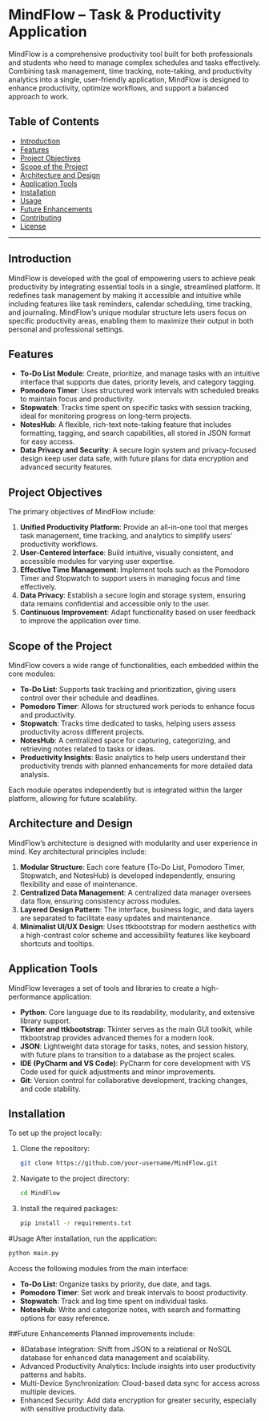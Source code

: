 # MindFlow – Task & Productivity Application

MindFlow is a comprehensive productivity tool built for both professionals and students who need to manage complex schedules and tasks effectively. Combining task management, time tracking, note-taking, and productivity analytics into a single, user-friendly application, MindFlow is designed to enhance productivity, optimize workflows, and support a balanced approach to work.

## Table of Contents

- [Introduction](#introduction)
- [Features](#features)
- [Project Objectives](#project-objectives)
- [Scope of the Project](#scope-of-the-project)
- [Architecture and Design](#architecture-and-design)
- [Application Tools](#application-tools)
- [Installation](#installation)
- [Usage](#usage)
- [Future Enhancements](#future-enhancements)
- [Contributing](#contributing)
- [License](#license)

---

## Introduction

MindFlow is developed with the goal of empowering users to achieve peak productivity by integrating essential tools in a single, streamlined platform. It redefines task management by making it accessible and intuitive while including features like task reminders, calendar scheduling, time tracking, and journaling. MindFlow’s unique modular structure lets users focus on specific productivity areas, enabling them to maximize their output in both personal and professional settings.

## Features

- **To-Do List Module**: Create, prioritize, and manage tasks with an intuitive interface that supports due dates, priority levels, and category tagging.
- **Pomodoro Timer**: Uses structured work intervals with scheduled breaks to maintain focus and productivity.
- **Stopwatch**: Tracks time spent on specific tasks with session tracking, ideal for monitoring progress on long-term projects.
- **NotesHub**: A flexible, rich-text note-taking feature that includes formatting, tagging, and search capabilities, all stored in JSON format for easy access.
- **Data Privacy and Security**: A secure login system and privacy-focused design keep user data safe, with future plans for data encryption and advanced security features.

## Project Objectives

The primary objectives of MindFlow include:

1. **Unified Productivity Platform**: Provide an all-in-one tool that merges task management, time tracking, and analytics to simplify users’ productivity workflows.
2. **User-Centered Interface**: Build intuitive, visually consistent, and accessible modules for varying user expertise.
3. **Effective Time Management**: Implement tools such as the Pomodoro Timer and Stopwatch to support users in managing focus and time effectively.
4. **Data Privacy**: Establish a secure login and storage system, ensuring data remains confidential and accessible only to the user.
5. **Continuous Improvement**: Adapt functionality based on user feedback to improve the application over time.

## Scope of the Project

MindFlow covers a wide range of functionalities, each embedded within the core modules:

- **To-Do List**: Supports task tracking and prioritization, giving users control over their schedule and deadlines.
- **Pomodoro Timer**: Allows for structured work periods to enhance focus and productivity.
- **Stopwatch**: Tracks time dedicated to tasks, helping users assess productivity across different projects.
- **NotesHub**: A centralized space for capturing, categorizing, and retrieving notes related to tasks or ideas.
- **Productivity Insights**: Basic analytics to help users understand their productivity trends with planned enhancements for more detailed data analysis.

Each module operates independently but is integrated within the larger platform, allowing for future scalability.

## Architecture and Design

MindFlow’s architecture is designed with modularity and user experience in mind. Key architectural principles include:

1. **Modular Structure**: Each core feature (To-Do List, Pomodoro Timer, Stopwatch, and NotesHub) is developed independently, ensuring flexibility and ease of maintenance.
2. **Centralized Data Management**: A centralized data manager oversees data flow, ensuring consistency across modules.
3. **Layered Design Pattern**: The interface, business logic, and data layers are separated to facilitate easy updates and maintenance.
4. **Minimalist UI/UX Design**: Uses ttkbootstrap for modern aesthetics with a high-contrast color scheme and accessibility features like keyboard shortcuts and tooltips.

## Application Tools

MindFlow leverages a set of tools and libraries to create a high-performance application:

- **Python**: Core language due to its readability, modularity, and extensive library support.
- **Tkinter and ttkbootstrap**: Tkinter serves as the main GUI toolkit, while ttkbootstrap provides advanced themes for a modern look.
- **JSON**: Lightweight data storage for tasks, notes, and session history, with future plans to transition to a database as the project scales.
- **IDE (PyCharm and VS Code)**: PyCharm for core development with VS Code used for quick adjustments and minor improvements.
- **Git**: Version control for collaborative development, tracking changes, and code stability.

## Installation

To set up the project locally:

1. Clone the repository:
   ```bash
   git clone https://github.com/your-username/MindFlow.git
2. Navigate to the project directory:
   ```bash
   cd MindFlow
3. Install the required packages:
   ```bash
   pip install -r requirements.txt
  #Usage
  After installation, run the application:
  ```bash
  python main.py
  ```
Access the following modules from the main interface:
- **To-Do List**: Organize tasks by priority, due date, and tags.
- **Pomodoro Timer**: Set work and break intervals to boost productivity.
- **Stopwatch**: Track and log time spent on individual tasks.
- **NotesHub**: Write and categorize notes, with search and formatting options for easy reference.

##Future Enhancements
Planned improvements include:

- 8Database Integration: Shift from JSON to a relational or NoSQL database for enhanced data management and scalability.
- Advanced Productivity Analytics: Include insights into user productivity patterns and habits.
- Multi-Device Synchronization: Cloud-based data sync for access across multiple devices.
- Enhanced Security: Add data encryption for greater security, especially with sensitive productivity data.
